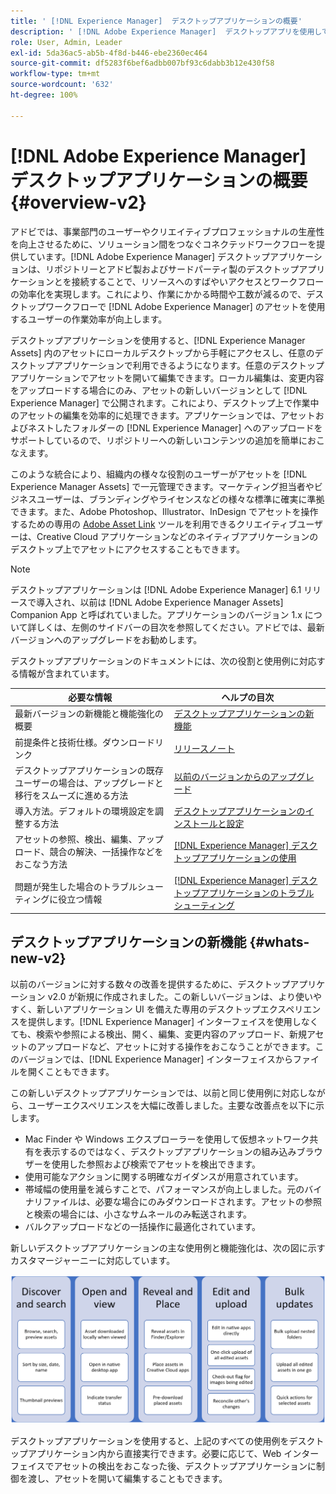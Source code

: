 ```yaml
---
title: ' [!DNL Experience Manager]  デスクトップアプリケーションの概要'
description: ' [!DNL Adobe Experience Manager]  デスクトップアプリを使用して、 [!DNL Adobe Experience Manager Assets]  をデスクトップから直接使用する場合のクリエイティブユーザーのアセット管理ワークフローを最適化する方法を説明します。'
role: User, Admin, Leader
exl-id: 5da36ac5-ab5b-4f8d-b446-ebe2360ec464
source-git-commit: df5283f6bef6adbb007bf93c6dabb3b12e430f58
workflow-type: tm+mt
source-wordcount: '632'
ht-degree: 100%

---
```


# [!DNL Adobe Experience Manager] デスクトップアプリケーションの概要 {#overview-v2}

アドビでは、事業部門のユーザーやクリエイティブプロフェッショナルの生産性を向上させるために、ソリューション間をつなぐコネクテッドワークフローを提供しています。[!DNL Adobe Experience Manager] デスクトップアプリケーションは、リポジトリーとアドビ製およびサードパーティ製のデスクトップアプリケーションとを接続することで、リソースへのすばやいアクセスとワークフローの効率化を実現します。これにより、作業にかかる時間や工数が減るので、デスクトップワークフローで [!DNL Adobe Experience Manager] のアセットを使用するユーザーの作業効率が向上します。

デスクトップアプリケーションを使用すると、[!DNL Experience Manager Assets] 内のアセットにローカルデスクトップから手軽にアクセスし、任意のデスクトップアプリケーションで利用できるようになります。任意のデスクトップアプリケーションでアセットを開いて編集できます。ローカル編集は、変更内容をアップロードする場合にのみ、アセットの新しいバージョンとして [!DNL Experience Manager] で公開されます。これにより、デスクトップ上で作業中のアセットの編集を効率的に処理できます。アプリケーションでは、アセットおよびネストしたフォルダーの [!DNL Experience Manager] へのアップロードをサポートしているので、リポジトリーへの新しいコンテンツの追加を簡単におこなえます。

このような統合により、組織内の様々な役割のユーザーがアセットを [!DNL Experience Manager Assets] で一元管理できます。マーケティング担当者やビジネスユーザーは、ブランディングやライセンスなどの様々な標準に確実に準拠できます。また、Adobe Photoshop、Illustrator、InDesign でアセットを操作するための専用の [Adobe Asset Link](https://www.adobe.com/jp/marketing/experience-manager-assets/adobe-asset-link.html) ツールを利用できるクリエイティブユーザーは、Creative Cloud アプリケーションなどのネイティブアプリケーションのデスクトップ上でアセットにアクセスすることもできます。

>[!NOTE]
>
>デスクトップアプリケーションは [!DNL Adobe Experience Manager] 6.1 リリースで導入され、以前は [!DNL Adobe Experience Manager Assets] Companion App と呼ばれていました。アプリケーションのバージョン 1.x について詳しくは、左側のサイドバーの目次を参照してください。アドビでは、最新バージョンへのアップグレードをお勧めします。

デスクトップアプリケーションのドキュメントには、次の役割と使用例に対応する情報が含まれています。

| 必要な情報 | ヘルプの目次 |
|--- |--- |
| 最新バージョンの新機能と機能強化の概要 | [デスクトップアプリケーションの新機能](#whats-new-v2) |
| 前提条件と技術仕様。ダウンロードリンク | [リリースノート](release-notes.md) |
| デスクトップアプリケーションの既存ユーザーの場合は、アップグレードと移行をスムーズに進める方法 | [以前のバージョンからのアップグレード](install-upgrade.md#upgrade-from-previous-version) |
| 導入方法。デフォルトの環境設定を調整する方法 | [デスクトップアプリケーションのインストールと設定](install-upgrade.md) |
| アセットの参照、検出、編集、アップロード、競合の解決、一括操作などをおこなう方法 | [ [!DNL Experience Manager]  デスクトップアプリケーションの使用 ](using.md) |
| 問題が発生した場合のトラブルシューティングに役立つ情報 | [ [!DNL Experience Manager]  デスクトップアプリケーションのトラブルシューティング](troubleshoot.md) |

## デスクトップアプリケーションの新機能 {#whats-new-v2}

以前のバージョンに対する数々の改善を提供するために、デスクトップアプリケーション v2.0 が新規に作成されました。この新しいバージョンは、より使いやすく、新しいアプリケーション UI を備えた専用のデスクトップエクスペリエンスを提供します。[!DNL Experience Manager] インターフェイスを使用しなくても、検索や参照による検出、開く、編集、変更内容のアップロード、新規アセットのアップロードなど、アセットに対する操作をおこなうことができます。このバージョンでは、[!DNL Experience Manager] インターフェイスからファイルを開くこともできます。

この新しいデスクトップアプリケーションでは、以前と同じ使用例に対応しながら、ユーザーエクスペリエンスを大幅に改善しました。主要な改善点を以下に示します。

* Mac Finder や Windows エクスプローラーを使用して仮想ネットワーク共有を表示するのではなく、デスクトップアプリケーションの組み込みブラウザーを使用した参照および検索でアセットを検出できます。
* 使用可能なアクションに関する明確なガイダンスが用意されています。
* 帯域幅の使用量を減らすことで、パフォーマンスが向上しました。元のバイナリファイルは、必要な場合にのみダウンロードされます。アセットの参照と検索の場合には、小さなサムネールのみ転送されます。
* バルクアップロードなどの一括操作に最適化されています。

新しいデスクトップアプリケーションの主な使用例と機能強化は、次の図に示すカスタマージャーニーに対応しています。

![[!DNL Experience Manager] デスクトップアプリケーションの新機能 ](assets/aem_desktop_app_usecases_v2.png)

デスクトップアプリケーションを使用すると、上記のすべての使用例をデスクトップアプリケーション内から直接実行できます。必要に応じて、Web インターフェイスでアセットの検出をおこなった後、デスクトップアプリケーションに制御を渡し、アセットを開いて編集することもできます。
